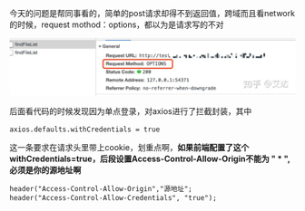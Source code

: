 今天的问题是帮同事看的，简单的post请求却得不到返回值，跨域而且看network的时候，request mothod：options，都以为是请求写的不对

![img](media/v2-7ee7af5e624a5207ed3d0b6e25a0990f_720w.jpg)

后面看代码的时候发现因为单点登录，对axios进行了拦截封装，其中

```text
axios.defaults.withCredentials = true
```

这一条要求在请求头里带上cookie，划重点啊，**如果前端配置了这个withCredentials=true，后段设置Access-Control-Allow-Origin不能为 " \* ",必须是你的源地址啊**

```text
header("Access-Control-Allow-Origin","源地址";
header("Access-Control-Allow-Credentials", "true");
```

